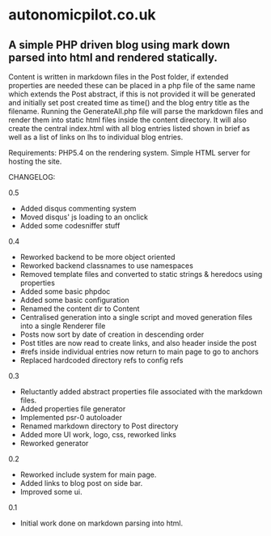 autonomicpilot.co.uk
====================
A simple PHP driven blog using mark down parsed into html and rendered statically.
----------------------------------------------------------------------------------

Content is written in markdown files in the Post folder, if extended properties are needed these can be placed in a php file of the same name which extends the Post abstract, if this is not provided it will be generated and initially set post created time as time() and the blog entry title as the filename.
Running the GenerateAll.php file will parse the markdown files and render them into static html files inside the content directory.
It will also create the central index.html with all blog entries listed shown in brief as well as a list of links on lhs to individual blog entries.

Requirements:
PHP5.4 on the rendering system.
Simple HTML server for hosting the site.

CHANGELOG:

0.5

* Added disqus commenting system
* Moved disqus' js loading to an onclick
* Added some codesniffer stuff

0.4

* Reworked backend to be more object oriented
* Reworked backend classnames to use namespaces
* Removed template files and converted to static strings & heredocs using properties
* Added some basic phpdoc
* Added some basic configuration
* Renamed the content dir to Content
* Centralised generation into a single script and moved generation files into a single Renderer file
* Posts now sort by date of creation in descending order
* Post titles are now read to create links, and also header inside the post
* #refs inside individual entries now return to main page to go to anchors
* Replaced hardcoded directory refs to config refs

0.3

* Reluctantly added abstract properties file associated with the markdown files.
* Added properties file generator
* Implemented psr-0 autoloader
* Renamed markdown directory to Post directory
* Added more UI work, logo, css, reworked links
* Reworked generator

0.2

* Reworked include system for main page.
* Added links to blog post on side bar.
* Improved some ui.

0.1

* Initial work done on markdown parsing into html.
